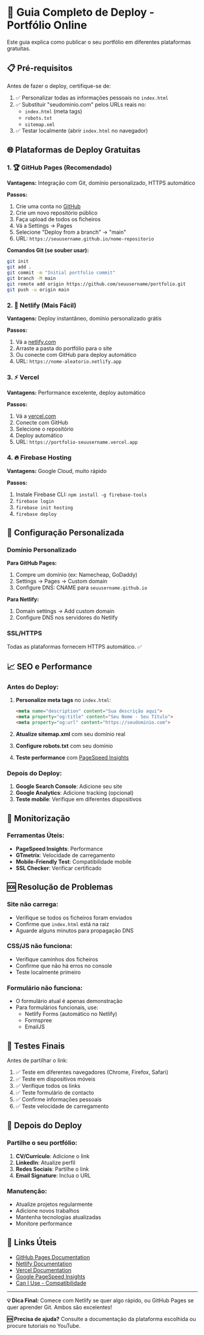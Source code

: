 # 🚀 Guia Completo de Deploy - Portfólio Online

Este guia explica como publicar o seu portfólio em diferentes plataformas gratuitas.

## 📋 Pré-requisitos

Antes de fazer o deploy, certifique-se de:

1. ✅ Personalizar todas as informações pessoais no `index.html`
2. ✅ Substituir "seudominio.com" pelos URLs reais no:
   - `index.html` (meta tags)
   - `robots.txt`
   - `sitemap.xml`
3. ✅ Testar localmente (abrir `index.html` no navegador)

## 🌐 Plataformas de Deploy Gratuitas

### 1. 🏆 GitHub Pages (Recomendado)

**Vantagens:** Integração com Git, domínio personalizado, HTTPS automático

**Passos:**
1. Crie uma conta no [GitHub](https://github.com)
2. Crie um novo repositório público
3. Faça upload de todos os ficheiros
4. Vá a Settings → Pages
5. Selecione "Deploy from a branch" → "main"
6. URL: `https://seuusername.github.io/nome-repositorio`

**Comandos Git (se souber usar):**
```bash
git init
git add .
git commit -m "Initial portfolio commit"
git branch -M main
git remote add origin https://github.com/seuusername/portfolio.git
git push -u origin main
```

### 2. 🚀 Netlify (Mais Fácil)

**Vantagens:** Deploy instantâneo, domínio personalizado grátis

**Passos:**
1. Vá a [netlify.com](https://netlify.com)
2. Arraste a pasta do portfólio para o site
3. Ou conecte com GitHub para deploy automático
4. URL: `https://nome-aleatorio.netlify.app`

### 3. ⚡ Vercel

**Vantagens:** Performance excelente, deploy automático

**Passos:**
1. Vá a [vercel.com](https://vercel.com)
2. Conecte com GitHub
3. Selecione o repositório
4. Deploy automático
5. URL: `https://portfolio-seuusername.vercel.app`

### 4. 🔥 Firebase Hosting

**Vantagens:** Google Cloud, muito rápido

**Passos:**
1. Instale Firebase CLI: `npm install -g firebase-tools`
2. `firebase login`
3. `firebase init hosting`
4. `firebase deploy`

## 🎯 Configuração Personalizada

### Domínio Personalizado

**Para GitHub Pages:**
1. Compre um domínio (ex: Namecheap, GoDaddy)
2. Settings → Pages → Custom domain
3. Configure DNS: CNAME para `seuusername.github.io`

**Para Netlify:**
1. Domain settings → Add custom domain
2. Configure DNS nos servidores do Netlify

### SSL/HTTPS
Todas as plataformas fornecem HTTPS automático. ✅

## 📈 SEO e Performance

### Antes do Deploy:
1. **Personalize meta tags** no `index.html`:
   ```html
   <meta name="description" content="Sua descrição aqui">
   <meta property="og:title" content="Seu Nome - Seu Título">
   <meta property="og:url" content="https://seudominio.com">
   ```

2. **Atualize sitemap.xml** com seu domínio real

3. **Configure robots.txt** com seu domínio

4. **Teste performance** com [PageSpeed Insights](https://pagespeed.web.dev/)

### Depois do Deploy:
1. **Google Search Console**: Adicione seu site
2. **Google Analytics**: Adicione tracking (opcional)
3. **Teste mobile**: Verifique em diferentes dispositivos

## 🔧 Monitorização

### Ferramentas Úteis:
- **PageSpeed Insights**: Performance
- **GTmetrix**: Velocidade de carregamento
- **Mobile-Friendly Test**: Compatibilidade mobile
- **SSL Checker**: Verificar certificado

## 🆘 Resolução de Problemas

### Site não carrega:
- Verifique se todos os ficheiros foram enviados
- Confirme que `index.html` está na raiz
- Aguarde alguns minutos para propagação DNS

### CSS/JS não funciona:
- Verifique caminhos dos ficheiros
- Confirme que não há erros no console
- Teste localmente primeiro

### Formulário não funciona:
- O formulário atual é apenas demonstração
- Para formulários funcionais, use:
  - Netlify Forms (automático no Netlify)
  - Formspree
  - EmailJS

## 📱 Testes Finais

Antes de partilhar o link:

1. ✅ Teste em diferentes navegadores (Chrome, Firefox, Safari)
2. ✅ Teste em dispositivos móveis
3. ✅ Verifique todos os links
4. ✅ Teste formulário de contacto
5. ✅ Confirme informações pessoais
6. ✅ Teste velocidade de carregamento

## 🎉 Depois do Deploy

### Partilhe o seu portfólio:
1. **CV/Currículo**: Adicione o link
2. **LinkedIn**: Atualize perfil
3. **Redes Sociais**: Partilhe o link
4. **Email Signature**: Inclua o URL

### Manutenção:
- Atualize projetos regularmente
- Adicione novos trabalhos
- Mantenha tecnologias atualizadas
- Monitore performance

## 🔗 Links Úteis

- [GitHub Pages Documentation](https://pages.github.com/)
- [Netlify Documentation](https://docs.netlify.com/)
- [Vercel Documentation](https://vercel.com/docs)
- [Google PageSpeed Insights](https://pagespeed.web.dev/)
- [Can I Use - Compatibilidade](https://caniuse.com/)

---

**💡 Dica Final:** Comece com Netlify se quer algo rápido, ou GitHub Pages se quer aprender Git. Ambos são excelentes!

**🆘 Precisa de ajuda?** Consulte a documentação da plataforma escolhida ou procure tutoriais no YouTube.

